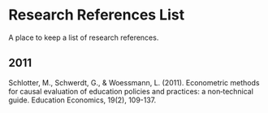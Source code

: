 # Research References List

A place to keep a list of research references.

## 2011

Schlotter, M., Schwerdt, G., & Woessmann, L. (2011). Econometric methods for causal evaluation of education policies and practices: a non‐technical guide. Education Economics, 19(2), 109-137.

